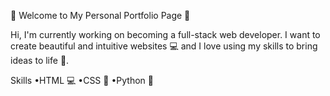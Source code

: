 🌟 Welcome to My Personal Portfolio Page 🌟

Hi, I'm currently working on becoming a full-stack web developer. I want to create beautiful and intuitive websites 💻 and I love using my skills to bring ideas to life 🚀.

Skills
•HTML 💻
•CSS 🎨
•Python 🐍


